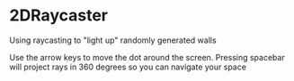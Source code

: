 # 2DRaycaster
Using raycasting to "light up" randomly generated walls

Use the arrow keys to move the dot around the screen. Pressing spacebar will 
project rays in 360 degrees so you can navigate your space
